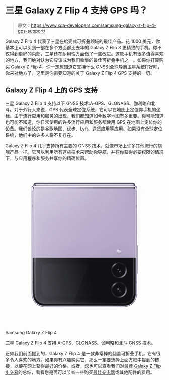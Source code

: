# 三星 Galaxy Z Flip 4 支持 GPS 吗？

> 原文：<https://www.xda-developers.com/samsung-galaxy-z-flip-4-gps-support/>

Galaxy Z Flip 4 代表了三星在蛤壳式可折叠领域的最佳产品。花 1000 美元，你基本上可以买到一部在多个方面都比去年的 Galaxy Z Flip 3 更精致的手机。你不仅得到更好的内部，三星还在耐用性方面做了一些改进。这款手机有很多值得喜欢的地方，我们绝对认为它应该成为我们收集的最佳可折叠手机之一。如果你打算购买 Galaxy Z Flip 4，你一定想知道它支持什么 GNSS(全球导航卫星系统)?好吧，你来对地方了，这里是你需要知道的关于 Galaxy Z Flip 4 GPS 支持的一切。

## Galaxy Z Flip 4 上的 GPS 支持

三星 Galaxy Z Flip 4 支持以下 GNSS 技术:A-GPS、GLONASS、伽利略和北斗。对于外行人来说，GPS 代表全球定位系统，它可以在地图上定位你手机的坐标。由于流行应用和服务的出现，我们都知道如今数字地图有多重要。你可能知道也可能不知道，你日常使用的许多流行应用和服务都使用 GPS 在地图上定位你的设备。我们谈论的是谷歌地图、优步、Lyft、送货应用等应用。如果没有全球定位系统，他们中的许多人将不复存在。

Galaxy Z Flip 4 几乎支持所有主要的 GNSS 技术，就像市场上许多其他流行的旗舰产品一样。它可以利用所有这些技术来帮助你导航，并在你获得必要权限的情况下，与应用程序和服务共享你的精确位置。

 <picture>![The Galaxy Z Flip 4 is the ideal phone for those who want something more pocketable -- and more stylish. ](img/e47692a41ad6b5d9aae1945560b7be1f.png)</picture> 

Samsung Galaxy Z Flip 4

三星 Galaxy Z Flip 4 支持 A-GPS、GLONASS、伽利略和北斗 GNSS 技术。

正如我们前面提到的，Galaxy Z Flip 4 是一款非常棒的翻盖可折叠手机，它有很多令人喜欢的地方。如果你有兴趣购买它，那么一定要选择上面方框中提到的链接，以便在网上获得最好的价格。或者，您也可以查看我们对[最佳 Galaxy Z Flip 4 交易](https://www.xda-developers.com/best-samsung-galaxy-z-flip-4-deals/)的总结，看看您是否可以节省一些购买[最佳充电器](https://www.xda-developers.com/best-samsung-galaxy-z-flip-4-chargers/)或其他配件的费用。